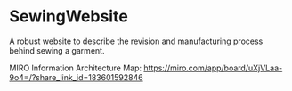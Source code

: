 # SewingWebsite
A robust website to describe the revision and manufacturing process behind sewing a garment.

MIRO Information Architecture Map: 
https://miro.com/app/board/uXjVLaa-9o4=/?share_link_id=183601592846
